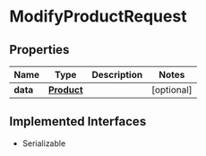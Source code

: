 

# ModifyProductRequest


## Properties

| Name | Type | Description | Notes |
|------------ | ------------- | ------------- | -------------|
|**data** | [**Product**](Product.md) |  |  [optional] |


## Implemented Interfaces

* Serializable


